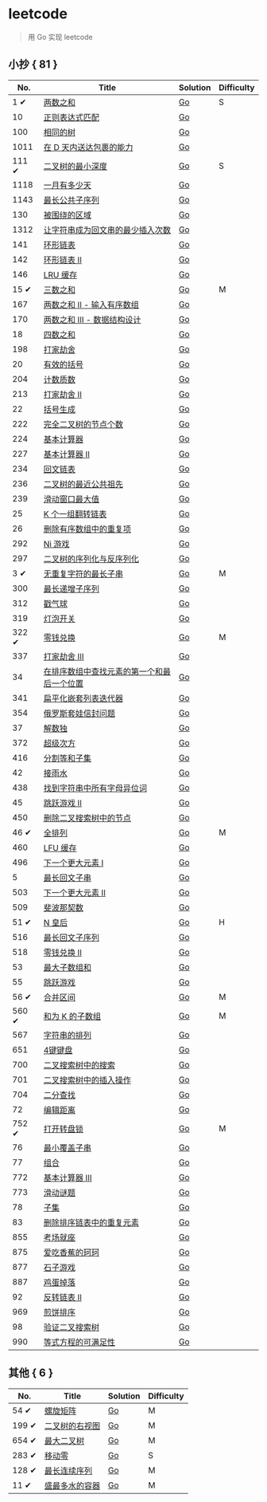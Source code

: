 # leetcode

> 用 Go 实现 leetcode

## 小抄 { 81 }

| No.  | Title                    | Solution      | Difficulty |
| ---- | ------------------------ | ------------- | ---------- |
| 1 &#10004; | [两数之和](https://leetcode.cn/problems/two-sum) | [Go](./1.md) | S |
| 10   | [正则表达式匹配]() | [Go](./10.md) |           |
| 100   | [相同的树]() | [Go](./100.md) |           |
| 1011   | [在 D 天内送达包裹的能力]() | [Go](./1011.md) |           |
| 111 &#10004; | [二叉树的最小深度](https://leetcode.cn/problems/minimum-depth-of-binary-tree) | [Go](./111.md) | S |
| 1118   | [一月有多少天]() | [Go](./1118.md) |           |
| 1143   | [最长公共子序列]() | [Go](./1143.md) |           |
| 130   | [被围绕的区域]() | [Go](./130.md) |           |
| 1312   | [让字符串成为回文串的最少插入次数]() | [Go](./1312.md) |           |
| 141   | [环形链表]() | [Go](./141.md) |           |
| 142   | [环形链表 II]() | [Go](./142.md) |           |
| 146   | [LRU 缓存]() | [Go](./146.md) |           |
| 15 &#10004; | [三数之和](https://leetcode-cn.com/problems/3sum) | [Go](./15.md) | M |
| 167   | [两数之和 II - 输入有序数组]() | [Go](./167.md) |           |
| 170   | [两数之和 III - 数据结构设计]() | [Go](./170.md) |           |
| 18   | [四数之和]() | [Go](./18.md) |           |
| 198   | [打家劫舍]() | [Go](./198.md) |           |
| 20   | [有效的括号]() | [Go](./20.md) |           |
| 204   | [计数质数]() | [Go](./204.md) |           |
| 213   | [打家劫舍 II]() | [Go](./213.md) |           |
| 22 | [括号生成]() | [Go](./22.md) |           |
| 222 | [完全二叉树的节点个数]() | [Go](./222.md) |           |
| 224 | [基本计算器]() | [Go](./224.md) |           |
| 227 | [基本计算器 II]() | [Go](./227.md) |           |
| 234 | [回文链表]() | [Go](./234.md) |           |
| 236 | [二叉树的最近公共祖先]() | [Go](./236.md) |           |
| 239 | [滑动窗口最大值]() | [Go](./239.md) |           |
| 25 | [K 个一组翻转链表]() | [Go](./25.md) |           |
| 26 | [删除有序数组中的重复项]() | [Go](./26.md) |           |
| 292 | [Ni 游戏]() | [Go](./292.md) |           |
| 297 | [二叉树的序列化与反序列化]() | [Go](./297.md) |           |
| 3 &#10004; | [无重复字符的最长子串](https://leetcode.cn/problems/longest-substring-without-repeating-characters) | [Go](./3.md) | M |
| 300 | [最长递增子序列]() | [Go](./300.md) |           |
| 312 | [戳气球]() | [Go](./312.md) |           |
| 319 | [灯泡开关]() | [Go](./319.md) |           |
| 322 &#10004; | [零钱兑换](https://leetcode.cn/problems/coin-change) | [Go](./322.md) | M |
| 337 | [打家劫舍 III]() | [Go](./337.md) |           |
| 34 | [在排序数组中查找元素的第一个和最后一个位置]() | [Go](./34.md) |           |
| 341 | [扁平化嵌套列表迭代器]() | [Go](./341.md) |           |
| 354 | [俄罗斯套娃信封问题]() | [Go](./354.md) |           |
| 37 | [解数独]() | [Go](./37.md) |           |
| 372 | [超级次方]() | [Go](./372.md) |           |
| 416 | [分割等和子集]() | [Go](./416.md) |           |
| 42 | [接雨水]() | [Go](./42.md) |           |
| 438 | [找到字符串中所有字母异位词]() | [Go](./438.md) |           |
| 45 | [跳跃游戏 II]() | [Go](./45.md) |           |
| 450 | [删除二叉搜索树中的节点]() | [Go](./450.md) |           |
| 46 &#10004; | [全排列](https://leetcode.cn/problems/permutations) | [Go](./46.md) | M |
| 460 | [LFU 缓存]() | [Go](./460.md) |           |
| 496 | [下一个更大元素 I]() | [Go](./496.md) |           |
| 5  | [最长回文子串]() | [Go](./5.md) |           |
| 503 | [下一个更大元素 II]() | [Go](./503.md) |           |
| 509 | [斐波那契数]() | [Go](./509.md) |           |
| 51 &#10004; | [N 皇后](https://leetcode.cn/problems/n-queens) | [Go](./51.md) | H |
| 516 | [最长回文子序列]() | [Go](./516.md) |           |
| 518 | [零钱兑换 II]() | [Go](./518.md) |           |
| 53 | [最大子数组和]() | [Go](./53.md) |           |
| 55 | [跳跃游戏]() | [Go](./55.md) |           |
| 56 &#10004; | [合并区间](https://leetcode.cn/problems/merge-intervals) | [Go](./56.md) | M |
| 560 &#10004; | [和为 K 的子数组](https://leetcode.cn/problems/subarray-sum-equals-k) | [Go](./560.md) | M |
| 567 | [字符串的排列]() | [Go](./567.md) |           |
| 651 | [4键键盘]() | [Go](./651.md) |           |
| 700 | [二叉搜索树中的搜索]() | [Go](./700.md) |           |
| 701 | [二叉搜索树中的插入操作]() | [Go](./701.md) |           |
| 704 | [二分查找]() | [Go](./704.md) |           |
| 72 | [编辑距离]() | [Go](./72.md) |           |
| 752 &#10004; | [打开转盘锁](https://leetcode.cn/problems/open-the-lock) | [Go](./752.md) | M |
| 76 | [最小覆盖子串]() | [Go](./76.md) |           |
| 77 | [组合]() | [Go](./77.md) |           |
| 772 | [基本计算器 III]() | [Go](./772.md) |           |
| 773 | [滑动谜题]() | [Go](./773.md) |           |
| 78 | [子集]() | [Go](./78.md) |           |
| 83 | [删除排序链表中的重复元素]() | [Go](./83.md) |           |
| 855 | [考场就座]() | [Go](./855.md) |           |
| 875 | [爱吃香蕉的珂珂]() | [Go](./875.md) |           |
| 877 | [石子游戏]() | [Go](./877.md) |           |
| 887 | [鸡蛋掉落]() | [Go](./887.md) |           |
| 92 | [反转链表 II]() | [Go](./92.md) |           |
| 969 | [煎饼排序]() | [Go](./969.md) |           |
| 98 | [验证二叉搜索树]() | [Go](./98.md) |           |
| 990 | [等式方程的可满足性]() | [Go](./990.md) |           |

## 其他 { 6 }

| No.  | Title                    | Solution      | Difficulty |
| ---- | ------------------------ | ------------- | ---------- |
| 54 &#10004;  | [螺旋矩阵](https://leetcode.cn/problems/spiral-matrix) | [Go](./54.md) | M |
| 199 &#10004;  | [二叉树的右视图](https://leetcode.cn/problems/binary-tree-right-side-view) | [Go](./199.md) | M |
| 654 &#10004; | [最大二叉树](https://leetcode.cn/problems/maximum-binary-tree) | [Go](./654.md) | M |
| 283 &#10004; | [移动零](https://leetcode.cn/problems/move-zeroes) | [Go](./283.md) | S |
| 128 &#10004; | [最长连续序列](https://leetcode.cn/problems/longest-consecutive-sequence) | [Go](./128.md) | M |
| 11 &#10004; | [盛最多水的容器](https://leetcode.cn/problems/container-with-most-water) | [Go](./11.md) | M |
